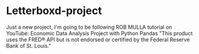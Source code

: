 # Letterboxd-project
Just a new project, I'm going to be following ROB MULLA tutorial on YouTube: Economic Data Analysis Project with Python Pandas
"This product uses the FRED® API but is not endorsed or certified by the Federal Reserve Bank of St. Louis."
